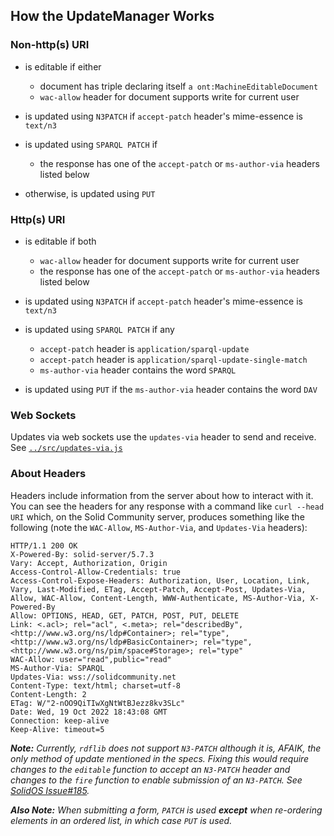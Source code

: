 ## How the UpdateManager Works

### Non-http(s) URI

  * is editable if either

    * document has triple declaring itself `a ont:MachineEditableDocument`
    * `wac-allow` header for document supports write for current user

  * is updated using `N3PATCH` if `accept-patch` header's mime-essence is `text/n3`

  * is updated using `SPARQL PATCH` if

    * the response has one of the `accept-patch` or `ms-author-via` headers listed below

  * otherwise, is updated using `PUT`


### Http(s) URI

  * is editable if both

    * `wac-allow` header for document supports write for current user
    * the response has one of the `accept-patch` or `ms-author-via` headers listed below 

  * is updated using `N3PATCH` if `accept-patch` header's mime-essence is `text/n3`

  * is updated using `SPARQL PATCH` if any

    * `accept-patch` header is `application/sparql-update` 
    * `accept-patch` header is `application/sparql-update-single-match`
    * `ms-author-via` header contains the word `SPARQL`

  * is updated using `PUT` if the `ms-author-via` header contains the word `DAV`

### Web Sockets

Updates via web sockets use the `updates-via` header to send and receive. See [`../src/updates-via.js`](../src/updates-via.js)

### About Headers

Headers include information from the server about how to interact with it.  You can see the headers for any response with a command like `curl --head URI` which, on the Solid Community server, produces something like the following (note the `WAC-Allow`, `MS-Author-Via`, and `Updates-Via` headers):

```
HTTP/1.1 200 OK
X-Powered-By: solid-server/5.7.3
Vary: Accept, Authorization, Origin
Access-Control-Allow-Credentials: true
Access-Control-Expose-Headers: Authorization, User, Location, Link, Vary, Last-Modified, ETag, Accept-Patch, Accept-Post, Updates-Via, Allow, WAC-Allow, Content-Length, WWW-Authenticate, MS-Author-Via, X-Powered-By
Allow: OPTIONS, HEAD, GET, PATCH, POST, PUT, DELETE
Link: <.acl>; rel="acl", <.meta>; rel="describedBy", <http://www.w3.org/ns/ldp#Container>; rel="type", <http://www.w3.org/ns/ldp#BasicContainer>; rel="type", <http://www.w3.org/ns/pim/space#Storage>; rel="type"
WAC-Allow: user="read",public="read"
MS-Author-Via: SPARQL
Updates-Via: wss://solidcommunity.net
Content-Type: text/html; charset=utf-8
Content-Length: 2
ETag: W/"2-nOO9QiTIwXgNtWtBJezz8kv3SLc"
Date: Wed, 19 Oct 2022 18:43:08 GMT
Connection: keep-alive
Keep-Alive: timeout=5
```

_**Note:** Currently, `rdflib` does not support `N3-PATCH` although it is, AFAIK, the only method of update mentioned in the specs.  Fixing this would require changes to the `editable` function to accept an `N3-PATCH` header and changes to the `fire` function to enable submission of an `N3-PATCH`.  See [SolidOS Issue#185](https://github.com/SolidOS/solidos/issues/185)._

_**Also Note:** When submitting a form, `PATCH` is used **except** when re-ordering elements in an ordered list, in which case `PUT` is used._
